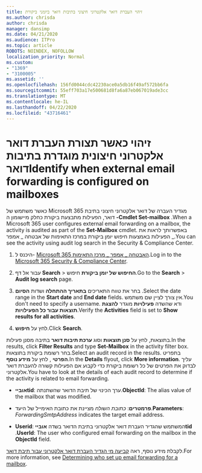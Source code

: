 ```yaml
---
title: זיהוי העברת דואר אלקטרוני חיצוני בתיבות דואר ביומני ביקורת
ms.author: chrisda
author: chrisda
manager: dansimp
ms.date: 04/21/2020
ms.audience: ITPro
ms.topic: article
ROBOTS: NOINDEX, NOFOLLOW
localization_priority: Normal
ms.custom:
- "1369"
- "3100005"
ms.assetid: ''
ms.openlocfilehash: 156fd0044cdc42230ace0a5db16f49af572bb6fa
ms.sourcegitcommit: 55eff703a17e500681d8fa6a87eb067019ade3cc
ms.translationtype: MT
ms.contentlocale: he-IL
ms.lasthandoff: 04/22/2020
ms.locfileid: "43716461"
---
```

# <a name="identify-when-external-email-forwarding-is-configured-on-mailboxes"></a><span data-ttu-id="bb991-102">זיהוי כאשר תצורת העברת דואר אלקטרוני חיצונית מוגדרת בתיבות דואר</span><span class="sxs-lookup"><span data-stu-id="bb991-102">Identify when external email forwarding is configured on mailboxes</span></span>

<span data-ttu-id="bb991-103">כאשר משתמש של Microsoft 365 מגדיר העברה של דואר אלקטרוני חיצוני בתיבת דואר, הפעילות מתבצעת ביקורת כחלק מיישומון ה **-Cmdlet Set-mailbox** .</span><span class="sxs-lookup"><span data-stu-id="bb991-103">When a Microsoft 365 user configures external email forwarding on a mailbox, the activity is audited as part of the **Set-Mailbox** cmdlet.</span></span> <span data-ttu-id="bb991-104">באפשרותך לראות את הפעילות באמצעות חיפוש יומן ביקורת במרכז התאימות של אבטחה _ אמפר _.</span><span class="sxs-lookup"><span data-stu-id="bb991-104">You can see the activity using audit log search in the Security & Compliance Center.</span></span>

1. <span data-ttu-id="bb991-105">היכנס ל- [Microsoft 365 האבטחה _ אמפר _ מרכז התאימות](https://protection.office.com/).</span><span class="sxs-lookup"><span data-stu-id="bb991-105">Log in to the [Microsoft 365 Security & Compliance Center](https://protection.office.com/).</span></span>

2. <span data-ttu-id="bb991-106">עבור אל דף **Search** > **החיפוש של יומן ביקורת** חיפוש.</span><span class="sxs-lookup"><span data-stu-id="bb991-106">Go to the **Search** > **Audit log search** page.</span></span>

3. <span data-ttu-id="bb991-107">בחר את טווח התאריכים **בתאריך ההתחלה** ושדות **הסיום** .</span><span class="sxs-lookup"><span data-stu-id="bb991-107">Select the date range in the **Start date** and **End date** fields.</span></span> <span data-ttu-id="bb991-108">אין צורך לציין שם משתמש.</span><span class="sxs-lookup"><span data-stu-id="bb991-108">You don't need to specify a username.</span></span> <span data-ttu-id="bb991-109">ודא שהשדה **פעילויות** מוגדר **להצגת תוצאות עבור כל הפעילויות**.</span><span class="sxs-lookup"><span data-stu-id="bb991-109">Verify the **Activities** field is set to **Show results for all activities**.</span></span>

4. <span data-ttu-id="bb991-110">לחץ על **חיפוש**.</span><span class="sxs-lookup"><span data-stu-id="bb991-110">Click **Search**.</span></span>

<span data-ttu-id="bb991-111">בתוצאות, לחץ על **סנן תוצאות** וסוג **ערכת תיבות דואר** בתיבה מסנן פעילות.</span><span class="sxs-lookup"><span data-stu-id="bb991-111">In the results, click **Filter Results** and type **Set-Mailbox** in the activity filter box.</span></span> <span data-ttu-id="bb991-112">בחר רשומת ביקורת בתוצאות.</span><span class="sxs-lookup"><span data-stu-id="bb991-112">Select an audit record in the results.</span></span> <span data-ttu-id="bb991-113">בתפריט **הפרטי** , לחץ על **מידע נוסף**.</span><span class="sxs-lookup"><span data-stu-id="bb991-113">In the **Details** flyout, click **More information**.</span></span> <span data-ttu-id="bb991-114">עליך לבדוק את הפרטים של כל רשומת ביקורת כדי לקבוע אם הפעילות קשורה להעברת דואר אלקטרוני.</span><span class="sxs-lookup"><span data-stu-id="bb991-114">You have to look at the details of each audit record to determine if the activity is related to email forwarding.</span></span>

- <span data-ttu-id="bb991-115">**אובייtid**: ערך הכינוי של תיבת הדואר שהשתנתה.</span><span class="sxs-lookup"><span data-stu-id="bb991-115">**ObjectId**: The alias value of the mailbox that was modified.</span></span>

- <span data-ttu-id="bb991-116">**פרמטרים**: _כתובת השולח_ מציינת את כתובת האימייל של היעד.</span><span class="sxs-lookup"><span data-stu-id="bb991-116">**Parameters**: _ForwardingSmtpAddress_ indicates the target email address.</span></span>

- <span data-ttu-id="bb991-117">**Userid**: המשתמש שהגדיר העברת דואר אלקטרוני בתיבת הדואר בשדה **אובייtid** .</span><span class="sxs-lookup"><span data-stu-id="bb991-117">**UserId**: The user who configured email forwarding on the mailbox in the **ObjectId** field.</span></span>

<span data-ttu-id="bb991-118">לקבלת מידע נוסף, ראה [קביעה מי הגדיר העברת דואר אלקטרוני עבור תיבת דואר](https://docs.microsoft.com/office365/securitycompliance/auditing-troubleshooting-scenarios#determining-who-set-up-email-forwarding-for-a-mailbox).</span><span class="sxs-lookup"><span data-stu-id="bb991-118">For more information, see [Determining who set up email forwarding for a mailbox](https://docs.microsoft.com/office365/securitycompliance/auditing-troubleshooting-scenarios#determining-who-set-up-email-forwarding-for-a-mailbox).</span></span>
